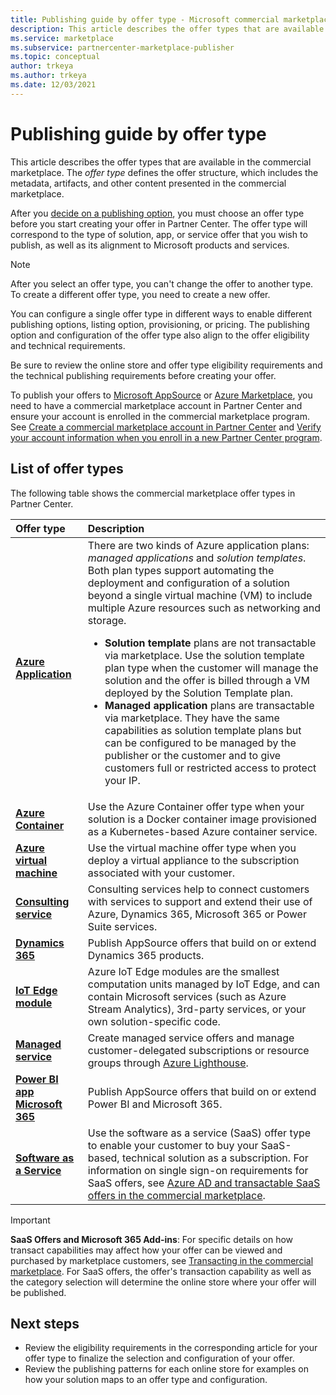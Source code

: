 ```yaml
---
title: Publishing guide by offer type - Microsoft commercial marketplace
description: This article describes the offer types that are available in the Microsoft commercial marketplace (Azure Marketplace).
ms.service: marketplace
ms.subservice: partnercenter-marketplace-publisher
ms.topic: conceptual
author: trkeya
ms.author: trkeya
ms.date: 12/03/2021
---
```


# Publishing guide by offer type

This article describes the offer types that are available in the commercial marketplace. The *offer type* defines the offer structure, which includes the metadata, artifacts, and other content presented in the commercial marketplace.

After you [decide on a publishing option](determine-your-listing-type.md), you must choose an offer type before you start creating your offer in Partner Center. The offer type will correspond to the type of solution, app, or service offer that you wish to publish, as well as its alignment to Microsoft products and services.

> [!NOTE]
> After you select an offer type, you can't change the offer to another type. To create a different offer type, you need to create a new offer.

You can configure a single offer type in different ways to enable different publishing options, listing option, provisioning, or pricing. The publishing option and configuration of the offer type also align to the offer eligibility and technical requirements.

Be sure to review the online store and offer type eligibility requirements and the technical publishing requirements before creating your offer.

To publish your offers to [Microsoft AppSource](https://appsource.microsoft.com/) or [Azure Marketplace](https://azuremarketplace.microsoft.com/), you need to have a commercial marketplace account in Partner Center and ensure your account is enrolled in the commercial marketplace program. See [Create a commercial marketplace account in Partner Center](create-account.md) and [Verify your account information when you enroll in a new Partner Center program](../verification-responses.md#checking-your-verification-status).

## List of offer types

The following table shows the commercial marketplace offer types in Partner Center.

| **Offer type**    | **Description**  |
| :------------------- | :-------------------|
| **[Azure Application](plan-azure-application-offer.md)** | There are two kinds of Azure application plans: _managed applications_ and _solution templates_. Both plan types support automating the deployment and configuration of a solution beyond a single virtual machine (VM) to include multiple Azure resources such as networking and storage.<ul><li> **Solution template** plans are not transactable via marketplace. Use the solution template plan type when the customer will manage the solution and the offer is billed through a VM deployed by the Solution Template plan.</li> <li> **Managed application** plans are transactable via marketplace. They have the same capabilities as solution template plans but can be configured to be managed by the publisher or the customer and to give customers full or restricted access to protect your IP.| 
| **[Azure Container](marketplace-containers.md)** | Use the Azure Container offer type when your solution is a Docker container image provisioned as a Kubernetes-based Azure container service. |
| **[Azure virtual machine](marketplace-virtual-machines.md)** | Use the virtual machine offer type when you deploy a virtual appliance to the subscription associated with your customer. |
| **[Consulting service](./plan-consulting-service-offer.md)** | Consulting services help to connect customers with services to support and extend their use of Azure, Dynamics 365, Microsoft 365 or Power Suite services.|
| **[Dynamics 365](marketplace-dynamics-365.md)** | Publish AppSource offers that build on or extend Dynamics 365 products.|
| **[IoT Edge module](marketplace-iot-edge.md)** | Azure IoT Edge modules are the smallest computation units managed by IoT Edge, and can contain Microsoft services (such as Azure Stream Analytics), 3rd-party services, or your own solution-specific code. |
| **[Managed service](./plan-managed-service-offer.md)** | Create managed service offers and manage customer-delegated subscriptions or resource groups through [Azure Lighthouse](/azure/lighthouse/overview).|
| **[Power BI app](marketplace-dynamics-365.md)**[<br/>](marketplace-dynamics-365.md)**[Microsoft 365](marketplace-dynamics-365.md)** | Publish AppSource offers that build on or extend Power BI and Microsoft 365.|
| **[Software as a Service](plan-saas-offer.md)** | Use the software as a service (SaaS) offer type to enable your customer to buy your SaaS-based, technical solution as a subscription. For information on single sign-on requirements for SaaS offers, see [Azure AD and transactable SaaS offers in the commercial marketplace](azure-ad-saas.md). |

> [!IMPORTANT]
> **SaaS Offers and Microsoft 365 Add-ins**: For specific details on how transact capabilities may affect how your offer can be viewed and purchased by marketplace customers, see [Transacting in the commercial marketplace](marketplace-commercial-transaction-capabilities-and-considerations.md). For SaaS offers, the offer's transaction capability as well as the category selection will determine the online store where your offer will be published.

## Next steps

- Review the eligibility requirements in the corresponding article for your offer type to finalize the selection and configuration of your offer.
- Review the publishing patterns for each online store for examples on how your solution maps to an offer type and configuration.

